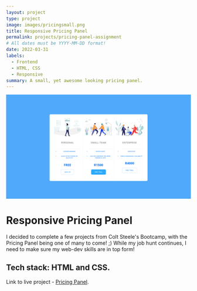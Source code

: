 ```yaml
---
layout: project
type: project
image: images/pricingsmall.png
title: Responsive Pricing Panel
permalink: projects/pricing-panel-assignment
# All dates must be YYYY-MM-DD format!
date: 2022-03-31
labels:
  - Frontend
  - HTML, CSS
  - Responsive
summary: A small, yet awesome looking pricing panel.
---
```


<div class="ui small rounded images">
  <img class="ui image" src="../images/pricing-panel.png">
</div>

# Responsive Pricing Panel

I decided to complete a few projects from Colt Steele's Bootcamp, with the Pricing Panel being one of many to come! ;) While my job hunt continues, I need to make sure my web-dev skills are in top form!

## Tech stack: HTML and CSS.


Link to live project - [Pricing Panel](https://pricing-panel1.netlify.app/).

